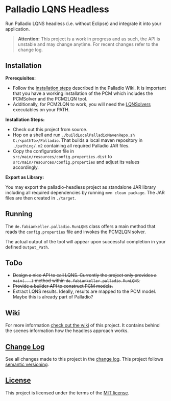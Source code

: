 # Palladio LQNS Headless

Run Palladio LQNS headless (i.e. without Eclipse) and integrate it into your application.

> **Attention:** This project is a work in progress and as such, the API is unstable and may change anytime. For recent changes refer to the change log.

## Installation

**Prerequisites:**

- Follow the [installation steps](https://sdqweb.ipd.kit.edu/wiki/PCM2LQN) described in the Palladio Wiki. It is important that you have a working installation of the PCM which includes the PCMSolver and the PCM2LQN tool. 
- Additionally, for PCM2LQN to work, you will need the [LQNSolvers](http://www.sce.carleton.ca/rads/lqns/) executables on your PATH.

**Installation Steps:**

- Check out this project from source.
- Hop on a shell and run `./buildLocalPalladioMavenRepo.sh C:/<pathTo>/Palladio`. That builds a local maven repository in `./pathing/.m2` containing all required Palladio JAR files.
- Copy the configuration file in `src/main/resources/config.properties.dist` to `src/main/resources/config.properties` and adjust its values accordingly.

**Export as Library:**

You may export the palladio-headless project as standalone JAR library including all required dependencies by running `mvn clean package`. The JAR files are then created in `./target`.

## Running

The `de.fabiankeller.palladio.RunLQNS` class offers a main method that reads the `config.properties` file and invokes the PCM2LQN solver.

The actual output of the tool will appear upon successful completion in your defined `Output_Path`.

## ToDo

- ~~Design a nice API to call LQNS. Currently the project only provides a `main(...)` method within `de.fabiankeller.palladio.RunLQNS`.~~
- ~~Provide a builder API to construct PCM models.~~
- Extract LQNS results. Ideally, results are mapped to the PCM model. Maybe this is already part of Palladio?

## Wiki

For more information [check out the wiki](https://github.com/SQuAT-Team/palladio-lqns-headless/wiki) of this project. It contains behind the scenes information how the headless approach works.


## [Change Log](CHANGELOG.md)

See all changes made to this project in the [change log](CHANGELOG.md). This project follows [semantic versioning](http://semver.org/).


## [License](LICENSE)

This project is licensed under the terms of the [MIT license](LICENSE).
